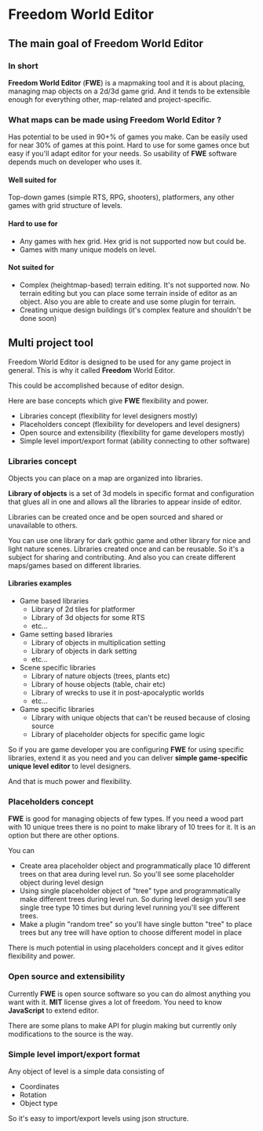 
# Freedom World Editor

## The main goal of Freedom World Editor

### In short

**Freedom World Editor** (**FWE**) is a mapmaking tool and it is about placing, managing map objects on a 2d/3d game grid.
And it tends to be extensible enough for everything other, map-related and project-specific.

### What maps can be made using Freedom World Editor ?

Has potential to be used in 90+% of games you make.
Can be easily used for near 30% of games at this point.
Hard to use for some games once but easy if you'll adapt editor for your needs. So usability of **FWE** software depends much on developer who uses it.

#### Well suited for
Top-down games (simple RTS, RPG, shooters), platformers,
any other games with grid structure of levels.

#### Hard to use for
* Any games with hex grid. Hex grid is not supported now but could be.
* Games with many unique models on level.

#### Not suited for
* Complex (heightmap-based) terrain editing. It's not supported now. No terrain editing but you can place some terrain inside of editor as an object. Also you are able to create and use some plugin for terrain.
* Creating unique design buildings (it's complex feature and shouldn't be done soon)

## Multi project tool

Freedom World Editor is designed to be used for any game project in general.
This is why it called **Freedom** World Editor.

This could be accomplished because of editor design.

Here are base concepts which give **FWE** flexibility and power.

* Libraries concept (flexibility for level designers mostly)
* Placeholders concept (flexibility for developers and level designers)
* Open source and extensibility (flexibility for game developers mostly)
 * Simple level import/export format (ability connecting to other software)

### Libraries concept

Objects you can place on a map are organized into libraries.

**Library of objects** is a set of 3d models in specific format and configuration that glues all in one and allows all the libraries to appear inside of editor.

Libraries can be created once and be open sourced and shared or unavailable to others.

You can use one library for dark gothic game and other library for nice and light nature scenes. Libraries created once and can be reusable. So it's a subject for sharing and contributing. And also you can create different maps/games based on different libraries.

#### Libraries examples
* Game based libraries
	* Library of 2d tiles for platformer
	* Library of 3d objects for some RTS
	* etc...
* Game setting based libraries
	* Library of objects in multiplication setting
	* Library of objects in dark setting
	* etc...
* Scene specific libraries
	* Library of nature objects (trees, plants etc)
	* Library of house objects (table, chair etc)
	* Library of wrecks to use it in post-apocalyptic worlds
	* etc...
* Game specific libraries
	* Library with unique objects that can't be reused because of closing source
	* Library of placeholder objects for specific game logic

So if you are game developer you are configuring **FWE** for using specific libraries, extend it as you need and you can deliver **simple game-specific unique level editor** to level designers.

And that is much power and flexibility.

### Placeholders concept

**FWE** is good for managing objects of few types.  If you need a wood part with 10 unique trees there is no point to make library of 10 trees for it. It is an option but there are other options.

You can
* Create area placeholder object and programmatically place 10 different trees on that area during level run. So you'll see some placeholder object during level design
* Using single placeholder object of "tree" type and programmatically make different trees during level run. So during level design you'll see single tree type 10 times but during level running you'll see different trees.
* Make a plugin "random tree" so you'll have single button "tree" to place trees but any tree will have option to choose different model in place

There is much potential in using placeholders concept and it gives editor flexibility and power.

### Open source and extensibility

Currently **FWE** is open source software so you can do almost anything you want with it. **MIT** license gives a lot of freedom.
You need to know **JavaScript** to extend editor.

There are some plans to make API for plugin making but currently only modifications to the source is the way.

### Simple level import/export format
Any object of level is a simple data consisting of

* Coordinates
* Rotation
* Object type

So it's easy to import/export levels using json structure.

